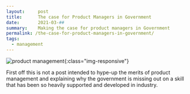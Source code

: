 ```yaml
---
layout:     post
title:      The case for Product Managers in Government
date:       2021-03-##
summary:    Making the case for product managers in Government
permalink: /the-case-for-product-managers-in-government/
tags:
  - management
---
```


![product management](https://richardbright.me/images/product-management.png){:class="img-responsive"}

First off this is not a post intended to hype-up the merits of product management and explaining why the government is missing out on a skill that has been so heavily supported and developed in industry. 